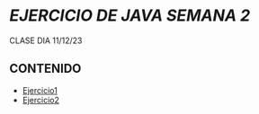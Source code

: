 # *EJERCICIO  DE JAVA SEMANA 2*

CLASE DIA 11/12/23

## CONTENIDO

- [Ejercicio1](Holamundo.java)
- [Ejercicio2](SumaProducto.java)
